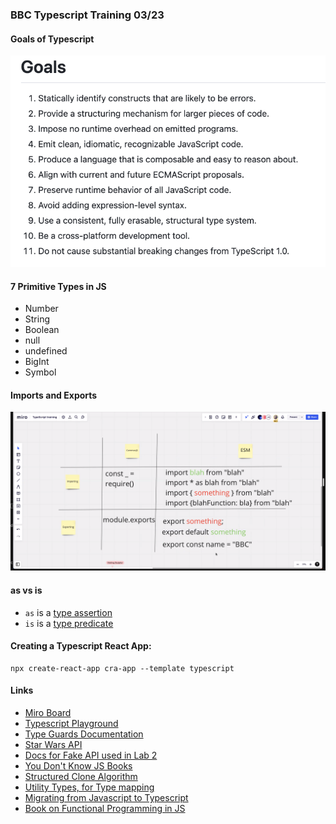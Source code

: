 ### BBC Typescript Training 03/23

#### Goals of Typescript
![Typescript Goals](img/tsGoals.png)

#### 7 Primitive Types in JS
* Number
* String
* Boolean
* null
* undefined
* BigInt
* Symbol

#### Imports and Exports
![Imports and Exports](img/importsAndExports.png)

#### as vs is
* `as` is a [type assertion](https://www.typescriptlang.org/docs/handbook/basic-types.html#type-assertions)
* `is` is a [type predicate](https://www.typescriptlang.org/docs/handbook/advanced-types.html#using-type-predicates)

#### Creating a Typescript React App:
```
npx create-react-app cra-app --template typescript
```

#### Links
* [Miro Board](https://miro.com/app/board/uXjVOiRglBM=/)
* [Typescript Playground](typescriptlang.org/play)
* [Type Guards Documentation](typescriptlang.org/docs/handbook/advanced-types.html)
* [Star Wars API](swapi.dev)
* [Docs for Fake API used in Lab 2](https://jsonplaceholder.typicode.com)
* [You Don't Know JS Books](https://github.com/getify/You-Dont-Know-JS)
* [Structured Clone Algorithm](https://developer.mozilla.org/en-US/docs/Web/API/Web_Workers_API/Structured_clone_algorithm)
* [Utility Types, for Type mapping](https://www.typescriptlang.org/docs/handbook/utility-types.html#picktype-keys)
* [Migrating from Javascript to Typescript](https://www.typescriptlang.org/docs/handbook/migrating-from-javascript.html)
* [Book on Functional Programming in JS](https://github.com/MostlyAdequate/mostly-adequate-guide)

[comment]: <> (todo: refer back to beginning of day 1 recording - 'typescript does 4 things' and add to readme)